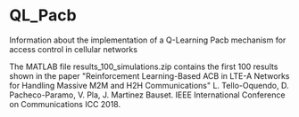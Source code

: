 # QL_Pacb
Information about the implementation of a Q-Learning Pacb mechanism for access control in cellular networks

The MATLAB file results_100_simulations.zip contains the first 100 results shown in the paper "Reinforcement Learning-Based ACB in LTE-A Networks for Handling Massive M2M and H2H Communications" L. Tello-Oquendo, D. Pacheco-Paramo, V. Pla, J. Martinez Bauset. IEEE International Conference on Communications ICC 2018.
